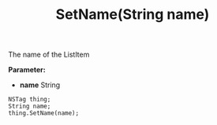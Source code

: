 ﻿---
uid: crmscript_ref_NSTag_SetName
title: SetName(String name)
intellisense: NSTag.SetName
keywords: NSTag, GetName
so.topic: reference
---

The name of the ListItem

**Parameter:** 
 - **name** String

```crmscript
NSTag thing;
String name;
thing.SetName(name);
```

